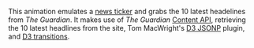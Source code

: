 
This animation emulates a <a href="https://en.wikipedia.org/wiki/News_ticker">news ticker</a> and grabs the 10 latest headelines from <em>The Guardian</em>. It makes use of <em>The Guardian</em> <a href="http://explorer.content.guardianapis.com/#/">Content API</a>, retrieving the 10 latest headlines from the site, Tom MacWright's <a href="https://github.com/d3/d3-plugins/tree/master/jsonp">D3 JSONP</a> plugin, and <a href="https://github.com/mbostock/d3/wiki/Transitions">D3 transitions</a>. 

